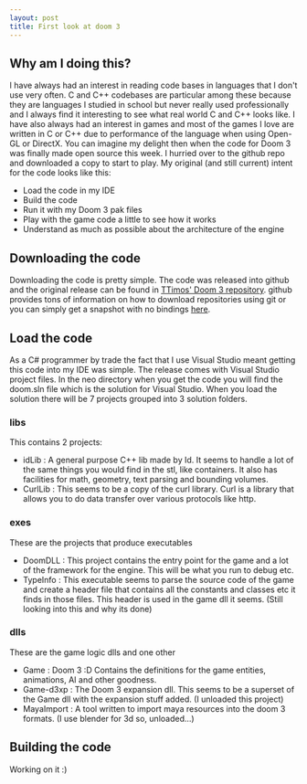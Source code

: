 ```yaml
---
layout: post
title: First look at doom 3
---
```




## Why am I doing this?

I have always had an interest in reading code bases in languages that I don't use very often. C and C++ codebases are particular among these because they are languages I studied in school but never really used professionally and I always find it interesting to see what real world C and C++ looks like. I have also always had an interest in games and most of the games I love are written in C or C++ due to performance of the language when using Open-GL or DirectX.
You can imagine my delight then when the code for Doom 3 was finally made open source this week. I hurried over to the github repo and downloaded a copy to start to play. My original (and still current) intent for the code looks like this:

- Load the code in my IDE
- Build the code
- Run it with my Doom 3 pak files 
- Play with the game code a little to see how it works
- Understand as much as possible about the architecture of the engine


## Downloading the code

Downloading the code is pretty simple. The code was released into github and the original release can be found in [TTimos' Doom 3 repository](https://github.com/TTimo/doom3.gpl "Doom 3 repository"). github provides tons of information on how to download repositories using git or you can simply get a snapshot with no bindings [here](https://github.com/TTimo/doom3.gpl/zipball/master "TTimos doom 3 master zip download").

## Load the code

As a C# programmer by trade the fact that I use Visual Studio meant getting this code into my IDE was simple. The release comes with Visual Studio project files. In the neo directory when you get the code you will find the doom.sln file which is the solution for Visual Studio. When you load the solution there will be 7 projects grouped into 3 solution folders.

### libs
This contains 2 projects:

- idLib : A general purpose C++ lib made by Id. It seems to handle a lot of the same things you would find in the stl, like containers. It also has facilities for math, geometry, text parsing and bounding volumes.
- CurlLib : This seems to be a copy of the curl library. Curl is a library that allows you to do data transfer over various protocols like http.

### exes
These are the projects that produce executables

- DoomDLL : This project contains the entry point for the game and a lot of the framework for the engine. This will be what you run to debug etc.
- TypeInfo : This executable seems to parse the source code of the game and create a header file that contains all the constants and classes etc it finds in those files. This header is used in the game dll it seems. (Still looking into this and why its done)

### dlls
These are the game logic dlls and one other

- Game : Doom 3 :D Contains the definitions for the game entities, animations, AI and other goodness.
- Game-d3xp : The Doom 3 expansion dll. This seems to be a superset of the Game dll with the expansion stuff added. (I unloaded this project)
- MayaImport : A tool written to import maya resources into the doom 3 formats. (I use blender for 3d so, unloaded...)

## Building the code

Working on it :)